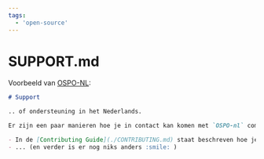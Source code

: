 ```yaml
---
tags:
  - 'open-source'
---
```

# SUPPORT.md

Voorbeeld van [OSPO-NL](https://github.com/ospo-nl):

```markdown showLineNumbers title="./SUPPORT.md"
# Support

.. of ondersteuning in het Nederlands.

Er zijn een paar manieren hoe je in contact kan komen met `OSPO-nl` community:

- In de [Contributing Guide](./CONTRIBUTING.md) staat beschreven hoe je een issue kunt aanmaken.
- ... (en verder is er nog niks anders :smile: )
```